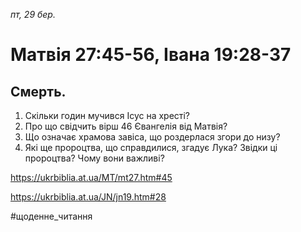 
_пт, 29 бер._

# Матвія 27:45-56, Івана 19:28-37

## Смерть.
1. Скільки годин мучився Ісус на хресті?
2. Про що свідчить вірш 46 Євангелія від Матвія?
3. Що означає храмова завіса, що роздерлася згори до низу?
4. Які ще пророцтва, що справдилися, згадує Лука? Звідки ці пророцтва? Чому вони важливі?

https://ukrbiblia.at.ua/MT/mt27.htm#45 

https://ukrbiblia.at.ua/JN/jn19.htm#28 

#щоденне_читання
